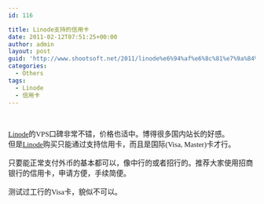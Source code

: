 ```yaml
---
id: 116

title: Linode支持的信用卡
date: 2011-02-12T07:51:25+00:00
author: admin
layout: post
guid: 'http://www.shootsoft.net/2011/linode%e6%94%af%e6%8c%81%e7%9a%84%e4%bf%a1%e7%94%a8%e5%8d%a1/'
categories:
  - Others
tags:
  - Linode
  - 信用卡
---
```

&nbsp;

<p style="margin:0in;font-size:11.0pt">
  <a href="http://www.linode.com/?r=9f0decd015b48a934934f3a59cee207d36de4c47"><span lang="en-US" style="font-family:Calibri">Linode</span></a><span lang="zh-CN" style="font-family:SimSun">的</span><span lang="en-US" style="font-family:Calibri">VPS</span><span lang="zh-CN" style="font-family:SimSun">口碑非常不错，价格也适中。博得很多国内站长的好感。</span>
</p>

<p style="margin:0in;font-size:11.0pt">
  <span lang="zh-CN" style="font-family:SimSun">但是</span><a href="http://www.linode.com/?r=9f0decd015b48a934934f3a59cee207d36de4c47"><span lang="en-US" style="font-family:Calibri">Linode</span></a><span lang="zh-CN" style="font-family:SimSun">购买只能通过支持信用卡，而且是国际</span><span lang="en-US" style="font-family:Calibri">(Visa, Master)</span><span lang="zh-CN" style="font-family:SimSun">卡才行。</span>
</p>

<p style="margin:0in;font-family:SimSun;font-size:11.0pt">
  &nbsp;
</p>

<p style="margin:0in;font-family:SimSun;font-size:11.0pt">
  只要能正常支付外币的基本都可以，像中行的或者招行的。推荐大家使用招商银行的信用卡，申请方便，手续简便。
</p>

<p style="margin:0in;font-family:SimSun;font-size:11.0pt">
  &nbsp;
</p>

<p style="margin:0in;font-size:11.0pt">
  <span lang="zh-CN" style="font-family:SimSun">测试过工行的</span><span lang="en-US" style="font-family:Calibri">Visa</span><span lang="zh-CN" style="font-family:SimSun">卡，貌似不可以。</span>
</p>